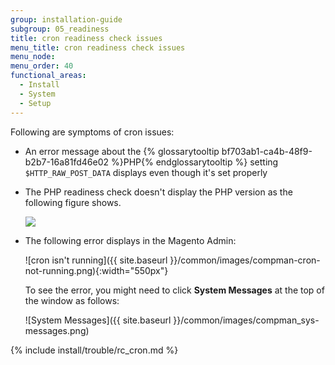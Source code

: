 ```yaml
---
group: installation-guide
subgroup: 05_readiness
title: cron readiness check issues
menu_title: cron readiness check issues
menu_node:
menu_order: 40
functional_areas:
  - Install
  - System
  - Setup
---
```


Following are symptoms of cron issues:

*	An error message about the {% glossarytooltip bf703ab1-ca4b-48f9-b2b7-16a81fd46e02 %}PHP{% endglossarytooltip %} setting `$HTTP_RAW_POST_DATA` displays even though it's set properly
*	The PHP readiness check doesn't display the PHP version as the following figure shows.

	<img src="{{ site.baseurl }}/common/images/upgr-tshoot-no-cron.png">
*	The following error displays in the Magento Admin:

	![cron isn't running]({{ site.baseurl }}/common/images/compman-cron-not-running.png){:width="550px"}

	To see the error, you might need to click **System Messages** at the top of the window as follows:

	![System Messages]({{ site.baseurl }}/common/images/compman_sys-messages.png)

{% include install/trouble/rc_cron.md %}
